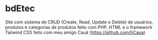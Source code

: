 # bdEtec
Site com sistema de CRUD (Create, Read, Update e Delete) de usuários, produtos e categorias de produtos feito com PHP, HTML e o framework Tailwind CSS feito com meu amigo Cauã (https://github.com/hCaua)
